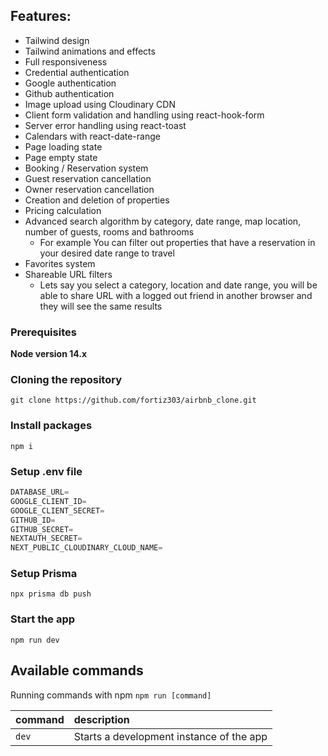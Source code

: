 
## Features:

+  Tailwind design
+  Tailwind animations and effects
+  Full responsiveness
+  Credential authentication
+  Google authentication
+  Github authentication
+  Image upload using Cloudinary CDN
+  Client form validation and handling using react-hook-form
+  Server error handling using react-toast
+  Calendars with react-date-range
+  Page loading state
+  Page empty state
+  Booking / Reservation system
+  Guest reservation cancellation
+  Owner reservation cancellation
+  Creation and deletion of properties
+  Pricing calculation
+  Advanced search algorithm by category, date range, map location, number of guests, rooms and bathrooms
    -  For example You can filter out properties that have a reservation in your desired date range to travel
+  Favorites system
+  Shareable URL filters
    - Lets say you select a category, location and date range, you will be able to share URL with a logged out friend in another browser and they will see the same results


### Prerequisites

**Node version 14.x**

### Cloning the repository

```shell
git clone https://github.com/fortiz303/airbnb_clone.git
```

### Install packages

```shell
npm i
```

### Setup .env file


```js
DATABASE_URL=
GOOGLE_CLIENT_ID=
GOOGLE_CLIENT_SECRET=
GITHUB_ID=
GITHUB_SECRET=
NEXTAUTH_SECRET=
NEXT_PUBLIC_CLOUDINARY_CLOUD_NAME=
```

### Setup Prisma

```shell
npx prisma db push

```

### Start the app

```shell
npm run dev
```

## Available commands

Running commands with npm `npm run [command]`

| command         | description                              |
| :-------------- | :--------------------------------------- |
| `dev`           | Starts a development instance of the app |



